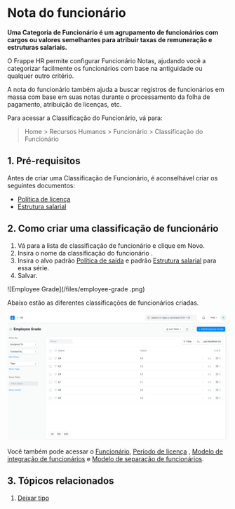 # Nota do funcionário



**Uma Categoria de Funcionário é um agrupamento de funcionários com cargos ou valores semelhantes para atribuir taxas de remuneração e estruturas salariais.**

O Frappe HR permite configurar Funcionário Notas, ajudando você a categorizar facilmente os funcionários com base na antiguidade ou qualquer outro critério.

A nota do funcionário também ajuda a buscar registros de funcionários em massa com base em suas notas durante o processamento da folha de pagamento, atribuição de licenças, etc.

 Para acessar a Classificação do Funcionário, vá para:


> Home > Recursos Humanos > Funcionário > Classificação do Funcionário
> 
> 

## 1. Pré-requisitos

Antes de criar uma Classificação de Funcionário, é aconselhável criar os seguintes documentos:

* [Política de licença](/docs/pt/human-resources/leave-policy)
* [Estrutura salarial](/docs/pt/human-resources/salary-structure)

## 2. Como criar uma classificação de funcionário

1. Vá para a lista de classificação de funcionário e clique em Novo.
2. Insira o nome da classificação do funcionário .
3. Insira o alvo padrão [Política de saída](/docs/pt/human-resources/leave-policy) e padrão  [Estrutura salarial](/docs/pt/human-resources/salary-structure) para essa série.
4. Salvar.

![Employee Grade](/files/employee-grade .png)

Abaixo estão as diferentes classificações de funcionários criadas.

![Nova classificação de funcionário](/files/employee-grade1.png)

Você também pode acessar o [Funcionário](/docs/pt/human-resources/employee), [Período de licença](/docs/pt/human-resources/leave-type) , [Modelo de integração de funcionários](/docs/pt/human-resources/employee-onboarding) e [Modelo de separação de funcionários](/docs/pt/human-resources/employee-separation).

## 3. Tópicos relacionados

1. [Deixar tipo](/docs/pt/human-resources/leave-type)


